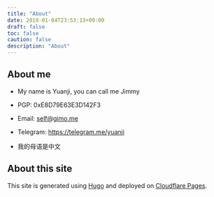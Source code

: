 ```yaml
---
title: "About"
date: 2019-01-04T23:53:13+09:00
draft: false
toc: false
caution: false
description: "About"
---
```


## About me

- My name is Yuanji, you can call me Jimmy

- PGP: 0xE8D79E63E3D142F3

- Email: self@gimo.me

- Telegram: https://telegram.me/yuanji

- 我的母语是中文

## About this site

This site is generated using [Hugo](https://gohugo.io/) and deployed on [Cloudflare Pages](https://pages.cloudflare.com/).
